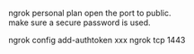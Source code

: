 ngrok personal plan open the port to public.  
make sure a secure password is used.

ngrok config add-authtoken xxx
ngrok tcp 1443